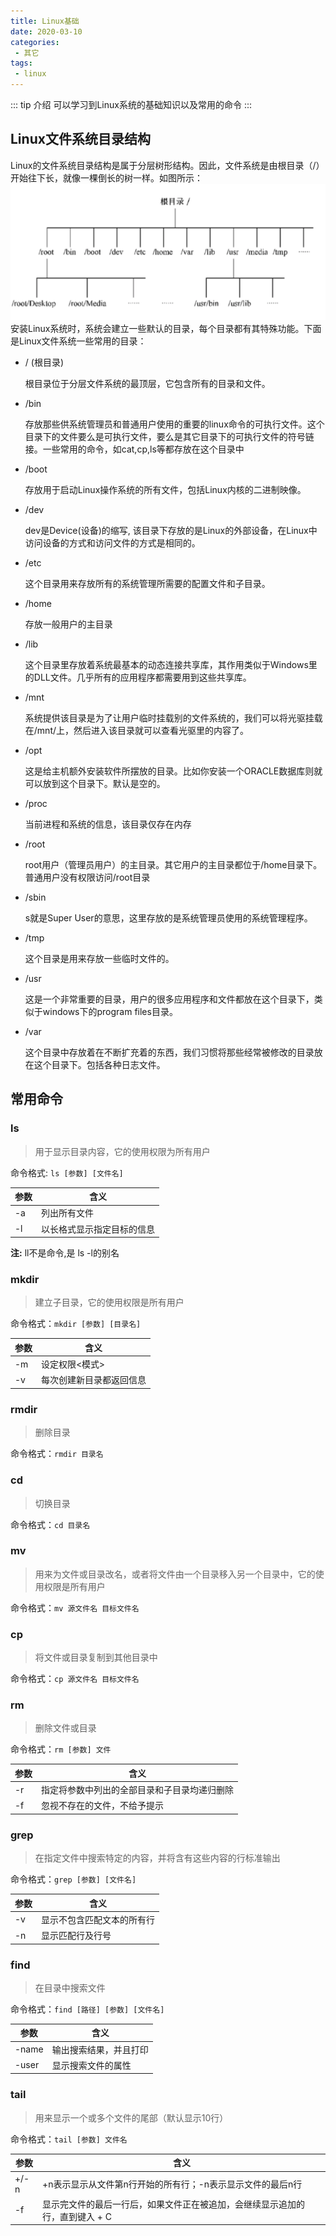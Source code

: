 ```yaml
--- 
title: Linux基础
date: 2020-03-10
categories: 
 - 其它
tags: 
 - linux
---
```

::: tip 介绍
可以学习到Linux系统的基础知识以及常用的命令
:::
<!-- more -->
## Linux文件系统目录结构
Linux的文件系统目录结构是属于分层树形结构。因此，文件系统是由根目录（/）开始往下长，就像一棵倒长的树一样。如图所示：
![](./imgs/linux_file_structure.png)
安装Linux系统时，系统会建立一些默认的目录，每个目录都有其特殊功能。下面是Linux文件系统一些常用的目录：
- / (根目录)

    根目录位于分层文件系统的最顶层，它包含所有的目录和文件。

- /bin

    存放那些供系统管理员和普通用户使用的重要的linux命令的可执行文件。这个目录下的文件要么是可执行文件，要么是其它目录下的可执行文件的符号链接。一些常用的命令，如cat,cp,ls等都存放在这个目录中

- /boot

    存放用于启动Linux操作系统的所有文件，包括Linux内核的二进制映像。

- /dev

    dev是Device(设备)的缩写, 该目录下存放的是Linux的外部设备，在Linux中访问设备的方式和访问文件的方式是相同的。

- /etc

    这个目录用来存放所有的系统管理所需要的配置文件和子目录。

- /home

    存放一般用户的主目录

- /lib

    这个目录里存放着系统最基本的动态连接共享库，其作用类似于Windows里的DLL文件。几乎所有的应用程序都需要用到这些共享库。

- /mnt

    系统提供该目录是为了让用户临时挂载别的文件系统的，我们可以将光驱挂载在/mnt/上，然后进入该目录就可以查看光驱里的内容了。

- /opt

    这是给主机额外安装软件所摆放的目录。比如你安装一个ORACLE数据库则就可以放到这个目录下。默认是空的。

- /proc

    当前进程和系统的信息，该目录仅存在内存

- /root

    root用户（管理员用户）的主目录。其它用户的主目录都位于/home目录下。普通用户没有权限访问/root目录

- /sbin

    s就是Super User的意思，这里存放的是系统管理员使用的系统管理程序。

- /tmp

    这个目录是用来存放一些临时文件的。

- /usr

     这是一个非常重要的目录，用户的很多应用程序和文件都放在这个目录下，类似于windows下的program files目录。
 
 - /var
 
    这个目录中存放着在不断扩充着的东西，我们习惯将那些经常被修改的目录放在这个目录下。包括各种日志文件。

## 常用命令
### ls
> 用于显示目录内容，它的使用权限为所有用户

命令格式: `ls [参数] [文件名]`

|参数|含义|
|----|----|
|-a|列出所有文件|
|-l|以长格式显示指定目标的信息|
**注:** ll不是命令,是 ls -l的别名

### mkdir
> 建立子目录，它的使用权限是所有用户

命令格式：`mkdir [参数] [目录名]`

|参数|含义|
|----|----|
|-m|设定权限<模式>|
|-v|每次创建新目录都返回信息|

### rmdir
> 删除目录

命令格式：`rmdir 目录名`

### cd 
> 切换目录

命令格式：`cd 目录名`

### mv
> 用来为文件或目录改名，或者将文件由一个目录移入另一个目录中，它的使用权限是所有用户

命令格式：`mv 源文件名 目标文件名`

### cp
> 将文件或目录复制到其他目录中

命令格式：`cp 源文件名 目标文件名`

### rm 
> 删除文件或目录

命令格式：`rm [参数] 文件`

|参数|含义|
|----|----|
|-r|指定将参数中列出的全部目录和子目录均递归删除|
|-f|忽视不存在的文件，不给予提示|

### grep
> 在指定文件中搜索特定的内容，并将含有这些内容的行标准输出

命令格式：`grep [参数] [文件名]`

|参数|含义|
|----|----|
|-v|显示不包含匹配文本的所有行|
|-n|显示匹配行及行号|

### find
> 在目录中搜索文件

命令格式：`find [路径] [参数] [文件名]`

|参数|含义|
|----|----|
|-name|输出搜索结果，并且打印|
|-user|显示搜索文件的属性|

### tail
> 用来显示一个或多个文件的尾部（默认显示10行）

命令格式：`tail [参数] 文件名`

|参数|含义|
|----|----|
|+/-n|+n表示显示从文件第n行开始的所有行；-n表示显示文件的最后n行|
|-f|显示完文件的最后一行后，如果文件正在被追加，会继续显示追加的行，直到键入<Ctrl> + C|

